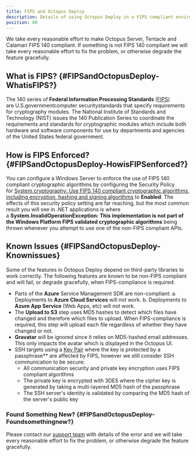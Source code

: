 ```yaml
---
title: FIPS and Octopus Deploy
description: Details of using Octopus Deploy in a FIPS compliant environment.
position: 80
---
```


We take every reasonable effort to make Octopus Server, Tentacle and Calamari FIPS 140 compliant. If something is not FIPS 140 compliant we will take every reasonable effort to fix the problem, or otherwise degrade the feature gracefully.

## What is FIPS? {#FIPSandOctopusDeploy-WhatisFIPS?}

The 140 series of **Federal Information Processing Standards** ([FIPS](https://en.wikipedia.org/wiki/Federal_Information_Processing_Standard "Federal Information Processing Standard")) are U.S.governmentcomputer securitystandards that specify requirements for cryptography modules. The National Institute of Standards and Technology (NIST) issues the 140 Publication Series to coordinate the requirements and standards for cryptographic modules which include both hardware and software components for use by departments and agencies of the United States federal government.

## How is FIPS Enforced? {#FIPSandOctopusDeploy-HowisFIPSenforced?}

You can configure a Windows Server to enforce the use of FIPS 140 compliant cryptographic algorithms by configuring the Security Policy for [System cryptography: Use FIPS 140 compliant cryptographic algorithms, including encryption, hashing and signing algorithms](https://technet.microsoft.com/en-us/library/jj852197.aspx) to **Enabled**. The effects of this security policy setting are far reaching, but the most common result you will see in .NET applications is where a **System.InvalidOperationException: This implementation is not part of the Windows Platform FIPS validated cryptographic algorithms** being thrown whenever you attempt to use one of the non-FIPS compliant APIs.

## Known Issues {#FIPSandOctopusDeploy-Knownissues}

Some of the features in Octopus Deploy depend on third-party libraries to work correctly. The following features are known to be non-FIPS compliant and will fail, or degrade gracefully, when FIPS-compliance is required:

- Parts of the **Azure** Service Management SDK are non-compliant:
  a. Deployments to **Azure Cloud Services** will not work.
  b. Deployments to **Azure App Service** (Web Apps, etc) will not work.
- The **Upload to S3** step uses MD5 hashes to detect which files have changed and therefore which files to upload. When FIPS-compliance is required, this step will upload each file regardless of whether they have changed or not.
- **Gravatar** will be ignored since it relies on MD5-hashed email addresses. This only impacts the avatar which is displayed in the Octopus UI.
- SSH targets using a [Key Pair](/docs/infrastructure/ssh-targets/ssh-key-pair.md) where the key is protected by a passphrase** are affected by FIPS, however we still consider SSH communication to be secure:
  - All communication security and private key encryption uses FIPS compliant algorithms
  - The private key is encrypted with 3DES where the cipher key is generated by taking a multi-layered MD5 hash of the passphrase
  - The SSH server's identity is validated by comparing the MD5 hash of the server's public key

### Found Something New? {#FIPSandOctopusDeploy-Foundsomethingnew?}

Please contact our [support team](https://octopus.com/support) with details of the error and we will take every reasonable effort to fix the problem, or otherwise degrade the feature gracefully.
